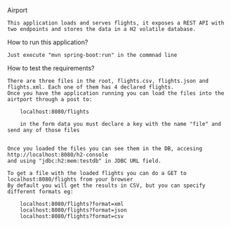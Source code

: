 Airport

	This application loads and serves flights, it exposes a REST API with two endpoints and stores the data in a H2 volatile database.


How to run this application?

	Just execute "mvn spring-boot:run" in the commnad line


How to test the requirements?

	There are three files in the root, flights.csv, flights.json and flights.xml. Each one of them has 4 declared flights.
	Once you have the application running you can load the files into the airtport through a post to:

		localhost:8080/flights

		in the form data you must declare a key with the name "file" and send any of those files


	Once you loaded the files you can see them in the DB, accesing http://localhost:8080/h2-console
	and using "jdbc:h2:mem:testdb" in JDBC URL field.

	To get a file with the loaded flights you can do a GET to localhost:8080/flights from your browser
	By default you will get the results in CSV, but you can specify different formats eg:

		localhost:8080/flights?format=xml
		localhost:8080/flights?format=json
		localhost:8080/flights?format=csv






